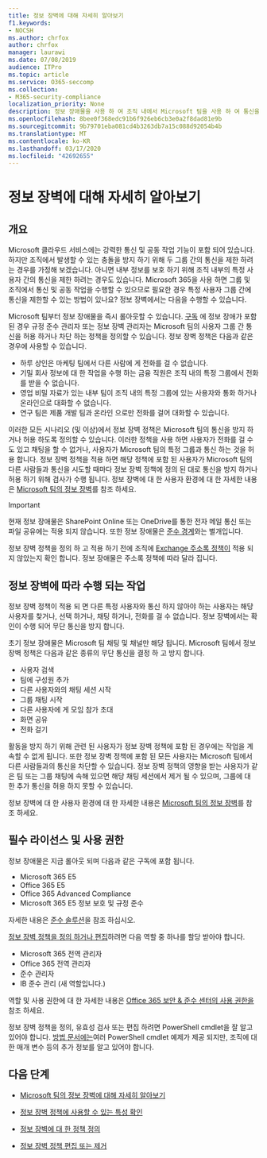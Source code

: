 ```yaml
---
title: 정보 장벽에 대해 자세히 알아보기
f1.keywords:
- NOCSH
ms.author: chrfox
author: chrfox
manager: laurawi
ms.date: 07/08/2019
audience: ITPro
ms.topic: article
ms.service: O365-seccomp
ms.collection:
- M365-security-compliance
localization_priority: None
description: 정보 장애물을 사용 하 여 조직 내에서 Microsoft 팀을 사용 하 여 통신을 준수 하는지 확인 합니다.
ms.openlocfilehash: 8bee0f368edc91b6f926eb6cb3e0a2f8dad81e9b
ms.sourcegitcommit: 9b79701eba081cd4b3263db7a15c088d92054b4b
ms.translationtype: MT
ms.contentlocale: ko-KR
ms.lasthandoff: 03/17/2020
ms.locfileid: "42692655"
---
```

# <a name="learn-about-information-barriers"></a>정보 장벽에 대해 자세히 알아보기

## <a name="overview"></a>개요

Microsoft 클라우드 서비스에는 강력한 통신 및 공동 작업 기능이 포함 되어 있습니다. 하지만 조직에서 발생할 수 있는 충돌을 방지 하기 위해 두 그룹 간의 통신을 제한 하려는 경우를 가정해 보겠습니다. 아니면 내부 정보를 보호 하기 위해 조직 내부의 특정 사용자 간의 통신을 제한 하려는 경우도 있습니다. Microsoft 365을 사용 하면 그룹 및 조직에서 통신 및 공동 작업을 수행할 수 있으므로 필요한 경우 특정 사용자 그룹 간에 통신을 제한할 수 있는 방법이 있나요? 정보 장벽에서는 다음을 수행할 수 있습니다. 

Microsoft 팀부터 정보 장애물을 즉시 롤아웃할 수 있습니다. [구독](#required-licenses-and-permissions) 에 정보 장애가 포함 된 경우 규정 준수 관리자 또는 정보 장벽 관리자는 Microsoft 팀의 사용자 그룹 간 통신을 허용 하거나 차단 하는 정책을 정의할 수 있습니다. 정보 장벽 정책은 다음과 같은 경우에 사용할 수 있습니다.

- 하루 상인은 마케팅 팀에서 다른 사람에 게 전화를 걸 수 없습니다.
- 기밀 회사 정보에 대 한 작업을 수행 하는 금융 직원은 조직 내의 특정 그룹에서 전화를 받을 수 없습니다.
- 영업 비밀 자료가 있는 내부 팀이 조직 내의 특정 그룹에 있는 사용자와 통화 하거나 온라인으로 대화할 수 없습니다.
- 연구 팀은 제품 개발 팀과 온라인 으로만 전화를 걸어 대화할 수 있습니다.

이러한 모든 시나리오 (및 이상)에서 정보 장벽 정책은 Microsoft 팀의 통신을 방지 하거나 허용 하도록 정의할 수 있습니다. 이러한 정책을 사용 하면 사용자가 전화를 걸 수도 있고 채팅을 할 수 없거나, 사용자가 Microsoft 팀의 특정 그룹과 통신 하는 것을 허용 합니다. 정보 장벽 정책을 적용 하면 해당 정책에 포함 된 사용자가 Microsoft 팀의 다른 사람들과 통신을 시도할 때마다 정보 장벽 정책에 정의 된 대로 통신을 방지 하거나 허용 하기 위해 검사가 수행 됩니다. 정보 장벽에 대 한 사용자 환경에 대 한 자세한 내용은 [Microsoft 팀의 정보 장벽](https://docs.microsoft.com/MicrosoftTeams/information-barriers-in-teams)를 참조 하세요.

> [!IMPORTANT]
> 현재 정보 장애물은 SharePoint Online 또는 OneDrive를 통한 전자 메일 통신 또는 파일 공유에는 적용 되지 않습니다. 또한 정보 장애물은 [준수 경계](set-up-compliance-boundaries.md)와는 별개입니다.<p>정보 장벽 정책을 정의 하 고 적용 하기 전에 조직에 [Exchange 주소록 정책이](https://docs.microsoft.com/exchange/address-books/address-book-policies/address-book-policies) 적용 되지 않았는지 확인 합니다. 정보 장애물은 주소록 정책에 따라 달라 집니다. 

## <a name="what-happens-with-information-barriers"></a>정보 장벽에 따라 수행 되는 작업

정보 장벽 정책이 적용 되 면 다른 특정 사용자와 통신 하지 않아야 하는 사용자는 해당 사용자를 찾거나, 선택 하거나, 채팅 하거나, 전화를 걸 수 없습니다. 정보 장벽에서는 확인이 수행 되어 무단 통신을 방지 합니다.

초기 정보 장애물은 Microsoft 팀 채팅 및 채널만 해당 됩니다. Microsoft 팀에서 정보 장벽 정책은 다음과 같은 종류의 무단 통신을 결정 하 고 방지 합니다.
- 사용자 검색
- 팀에 구성원 추가
- 다른 사용자와의 채팅 세션 시작
- 그룹 채팅 시작
- 다른 사용자에 게 모임 참가 초대
- 화면 공유
- 전화 걸기 

활동을 방지 하기 위해 관련 된 사용자가 정보 장벽 정책에 포함 된 경우에는 작업을 계속할 수 없게 됩니다. 또한 정보 장벽 정책에 포함 된 모든 사용자는 Microsoft 팀에서 다른 사람들과의 통신을 차단할 수 있습니다. 정보 장벽 정책의 영향을 받는 사용자가 같은 팀 또는 그룹 채팅에 속해 있으면 해당 채팅 세션에서 제거 될 수 있으며, 그룹에 대 한 추가 통신을 허용 하지 못할 수 있습니다.

정보 장벽에 대 한 사용자 환경에 대 한 자세한 내용은 [Microsoft 팀의 정보 장벽](https://docs.microsoft.com/MicrosoftTeams/information-barriers-in-teams)를 참조 하세요.

## <a name="required-licenses-and-permissions"></a>필수 라이선스 및 사용 권한

정보 장애물은 지금 롤아웃 되며 다음과 같은 구독에 포함 됩니다.

- Microsoft 365 E5
- Office 365 E5
- Office 365 Advanced Compliance
- Microsoft 365 E5 정보 보호 및 규정 준수

자세한 내용은 [준수 솔루션](https://products.office.com/business/security-and-compliance/compliance-solutions)을 참조 하십시오.

[정보 장벽 정책을 정의 하거나 편집](information-barriers-policies.md)하려면 다음 역할 중 하나를 할당 받아야 합니다.

- Microsoft 365 전역 관리자
- Office 365 전역 관리자
- 준수 관리자
- IB 준수 관리 (새 역할입니다.)

역할 및 사용 권한에 대 한 자세한 내용은 [Office 365 보안 & 준수 센터의 사용 권한을](../security/office-365-security/protect-against-threats.md)참조 하세요.

정보 장벽 정책을 정의, 유효성 검사 또는 편집 하려면 PowerShell cmdlet을 잘 알고 있어야 합니다. [방법 문서에는](information-barriers-policies.md)여러 PowerShell cmdlet 예제가 제공 되지만, 조직에 대 한 매개 변수 등의 추가 정보를 알고 있어야 합니다.

## <a name="next-steps"></a>다음 단계

- [Microsoft 팀의 정보 장벽에 대해 자세히 알아보기](https://docs.microsoft.com/MicrosoftTeams/information-barriers-in-teams)

- [정보 장벽 정책에 사용할 수 있는 특성 확인](information-barriers-attributes.md)

- [정보 장벽에 대 한 정책 정의](information-barriers-policies.md)

- [정보 장벽 정책 편집 또는 제거](information-barriers-edit-segments-policies.md) 
